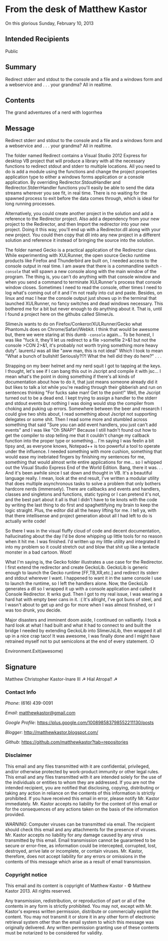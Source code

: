 ﻿# From the desk of Matthew Kastor
On this glorious Sunday, February 10, 2013


## Intended Recipients
Public


## Summary
Redirect stderr and stdout to the console and a file and a windows form and a webservice and . . . your grandma? All in realtime.


## Contents
The grand adventures of a nerd with logorrhea


## Message 

Redirect stderr and stdout to the console and a file and a windows form and a webservice and . . . your grandma? All in realtime.

The folder named Redirect contains a Visual Studio 2012 Express for desktop VB project that will produce a library with all the necessary functions to redirect stdout and stderr to multiple locations. All you need to do is add a module using the functions and change the project properties application type to either a windows forms application or a console application. By overriding Redirector.StdoutHandler and Redirector.StderrHandler functions you'll easily be able to send the data streams wherever you see fit, in real time. There is no waiting for the spawned process to exit before the data comes through, which is ideal for long running processes.

Alternatively, you could create another project in the solution and add a reference to the Redirector project. Also add a dependency from your new project to the Redirector, and then Import the redirector into your new project. Doing it this way, you'll end up with a Redirector.dll along with your new project. You could then copy that dll into any new project in a different solution and reference it instead of bringing the source into the solution.

The folder named Gecko is a practical application of the Redirector class. While experimenting with XULRunner, the open source Gecko runtime products like Firefox and Thunderbird are built on, I needed access to the console output in real time. I am aware that there is a commandline switch `-console` that will spawn a new console along with the main window of the program. The thing is, you can't do anything with that console window and when you send a command to terminate XULRunner's process that console window closes. Sometimes I need to read the console, other times I need to log what's coming out of it and I'm not really into cut and paste. Besides, on linux and mac I hear the console output just shows up in the terminal that launched XULRunner, no fancy switches and dead windows necessary. This bothered me for a bit but never enough to do anything about it. That is, until I found a project here on the githubs called SlimerJs.

SlimerJs wants to do on Firefox/Conkeror/XULRunner/Gecko what PhantomJs does on Chrome/Safari/Webkit. I think that would be awesome but, there we were staring at this dumb `-console` again... To be honest, I was like "fuck it, they'll let us redirect to a file >somefile 2>&1 but not the console >CON 2>&1, it's probably not worth trying something more heavy duty". laurentJ was all like "aww man, this is not ideal" Which I took to mean "What a bunch of bullshit! Seriously?!?! What the hell did they do here?" . . . 

Strapping on my beer helmet and my nerd squit I got to tapping at the keys. I thought, let's see if I can bang this out in Jscript and compile it with jsc... I mean what's the point in doing something if there's all kinds of documentation about how to do it, that just means someone already did it but likes to talk a lot while you're reading through their gibberish and run on sentences thinking "For fucks sake man! Get to the point!" Well, the Jscript turned out to be a dead end. I kept trying to assign a handler to the stderr and stdout events but nothing I was doing would stop the compiler from choking and puking up errors. Somewhere between the beer and research I could give two shits about, I read something about Jscript not supporting delegates or some shit. Then I read some more and stumbled across something that said "Sure you can add event handlers, you just can't add events" and I was like "Oh SNAP!" Because I still hadn't found out how to get the compiler to stop telling me that it couldn't change my callback function into the proper type or something... I'm saying I was feelin a bit tipsy and, as everyone knows, Notepad++ is too powerful a tool to operate under the influence. I needed something with more cushion, something that would ease my inebriated fingers by finishing my sentences for me, something that would almost write entire applications for me... so I whipped out the Visual Studio Express End of the World Edition. Bang, there it was. . . And it's been awhile since I sat down and thought in VB. It's a beautiful language really. I mean, look at the end result, I've written a modular utility that does multiple asynchronous tasks to solve a problem that only bothers hardcore nerds (immensely). There are callbacks and events and handlers, classes and singletons and functions, static typing or I can pretend it's not, and the best part about it all is that I didn't have to tie knots with the code by writing the last thing to do first and spaghettifying my brain to keep the logic straight. Plus, the editor did all the heavy lifting for me. I tell ya, with that there intellisense and project generation about all I had left to do is actually write code!

So there I was in the visual fluffy cloud of code and decent documentation, hallucinating about the day I'd be done whipping up little tools for no reason when it hit me. I was finished. I'd written up my little utility and integrated it into my problem so it could stretch out and blow that shit up like a tentacle monster in a bad cartoon. Woot!

What I'm saying is, the Gecko folder illustrates a use case for the Redirector. I first extend the redirector and create GeckoLib. GeckoLib is generic enough to launch the Gecko runtime [FF,TB,XR,etc.] and redirect its stderr and stdout wherever I want. I happened to want it in the same console I use to launch the runtime, so I left the handlers alone. Now, the GeckoLib generates a dll so I wrapped it up with a console application and called it Console Redirector. It wrks gud. Then I got to my real issue, I was wearing a hard hat with empty beer cans in it. :( It's allright, I've got buns of steel, and I wasn't about to get up and go for more when I was almost finished, or I was too drunk, you decide.

Major disasters and imminent doom aside, I continued on valliantly. I took a hard look at what I had built and what it had to connect to and built the bridge I needed by extending GeckoLib into SlimerJsLib, then wrapped it all up in a nice crap taco! It was awesome, I was finally done and I might have retrained myself not to put semicolons at the end of every statement. :O


Environment.Exit(awesome)



## Signature
Matthew Christopher Kastor-Inare III
☭ Hial Atropa!! ☭


### Contact Info
*Phone*:
    (616) 439-0091

*Email*:
    matthewkastor@gmail.com

*Google Profile*:
    https://plus.google.com/100898583798552211130/posts

*Blogger*:
    http://matthewkastor.blogspot.com/

*Github*:
    https://github.com/matthewkastor?tab=repositories


### Disclaimer

This email and any files transmitted with it are confidential, privileged, and/or otherwise protected by work-product immunity or other legal rules. This email and any files transmitted with it are intended solely for the use of the individuals or entities to whom they are addressed. If you are not the intended recipient, you are notified that disclosing, copying, distributing or taking any action in reliance on the contents of this information is strictly prohibited. If you have received this email in error, please notify Mr. Kastor immediately. Mr. Kastor accepts no liability for the content of this email or for the consequences of any actions taken on the basis of the information provided.

*WARNING*: Computer viruses can be transmitted via email. The recipient should check this email and any attachments for the presence of viruses. Mr. Kastor accepts no liability for any damage caused by any virus transmitted by this email. Email transmission cannot be guaranteed to be secure or error-free, as information could be intercepted, corrupted, lost, destroyed, arrive late or incomplete, or contain viruses. Mr. Kastor, therefore, does not accept liability for any errors or omissions in the contents of this message which arise as a result of email transmission.

### Copyright notice

This email and its content is copyright of Matthew Kastor - © Matthew Kastor 2013. All rights reserved.

Any transmission, redistribution, or reproduction of part or all of the contents in any form is strictly prohibited. You may not, except with Mr. Kastor's express written permission, distribute or commercially exploit the content. You may not transmit it or store it in any other form of electronic retrieval system other than the email system to which this message was originally delivered. Any written permission granting use of these contents must be notarized to be considered for validity.
